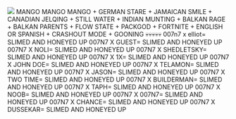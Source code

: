 
![](https://media.tenor.com/ROC0p9r1AKoAAAAj/hyuna-alien-stage.gif) 
MANGO MANGO MANGO + GERMAN STARE + JAMAICAN SMILE + CANADIAN JELQING + STILL WATER + INDIAN MUNTING + BALKAN RAGE + BALKAN PARENTS + FLOW STATE + PACKGOD + FORTNITE + ENGLISH OR SPANISH + CRASHOUT MODE + GOONING 💀💀💀💀💀 007n7 x elliot= SLIMED AND HONEYED UP
007N7 X GUEST= SLIMED AND HONEYED UP
007N7 X NOLI= SLIMED AND HONEYED UP
007N7 X SHEDLETSKY= SLIMED AND HONEYED UP
007N7 X 1X= SLIMED AND HONEYED UP
007N7 X JOHN DOE= SLIMED AND HONEYED UP
007N7 X TELAMON= SLIMED AND HONEYED UP
007N7 X JASON= SLIMED AND HONEYED UP
007N7 X TWO TIME= SLIMED AND HONEYED UP
007N7 X BUILDERMAN= SLIMED AND HONEYED UP
007N7 X TAPH= SLIMED AND HONEYED UP
007N7 X NOOB= SLIMED AND HONEYED UP
007N7 X 007N7= SLIMED AND HONEYED UP
007N7 X CHANCE= SLIMED AND HONEYED UP
007N7 X DUSSEKAR= SLIMED AND HONEYED UP
